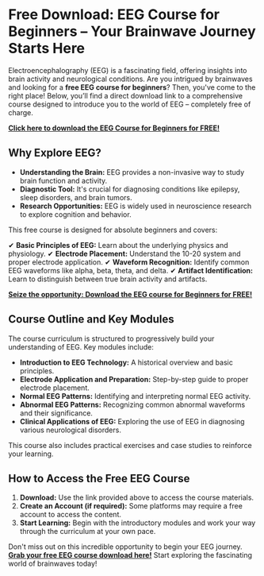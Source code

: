# Free Download: EEG Course for Beginners – Your Brainwave Journey Starts Here

Electroencephalography (EEG) is a fascinating field, offering insights into brain activity and neurological conditions. Are you intrigued by brainwaves and looking for a **free EEG course for beginners**? Then, you've come to the right place! Below, you’ll find a direct download link to a comprehensive course designed to introduce you to the world of EEG – completely free of charge.

[**Click here to download the EEG Course for Beginners for FREE!**](https://udemywork.com/eeg-course-for-beginners)

## Why Explore EEG?

*   **Understanding the Brain:** EEG provides a non-invasive way to study brain function and activity.
*   **Diagnostic Tool:** It's crucial for diagnosing conditions like epilepsy, sleep disorders, and brain tumors.
*   **Research Opportunities:** EEG is widely used in neuroscience research to explore cognition and behavior.

This free course is designed for absolute beginners and covers:

✔ **Basic Principles of EEG:** Learn about the underlying physics and physiology.
✔ **Electrode Placement:** Understand the 10-20 system and proper electrode application.
✔ **Waveform Recognition:** Identify common EEG waveforms like alpha, beta, theta, and delta.
✔ **Artifact Identification:** Learn to distinguish between true brain activity and artifacts.

[**Seize the opportunity: Download the EEG course for Beginners for FREE!**](https://udemywork.com/eeg-course-for-beginners)

## Course Outline and Key Modules

The course curriculum is structured to progressively build your understanding of EEG. Key modules include:

*   **Introduction to EEG Technology:** A historical overview and basic principles.
*   **Electrode Application and Preparation:** Step-by-step guide to proper electrode placement.
*   **Normal EEG Patterns:** Identifying and interpreting normal EEG activity.
*   **Abnormal EEG Patterns:** Recognizing common abnormal waveforms and their significance.
*   **Clinical Applications of EEG:** Exploring the use of EEG in diagnosing various neurological disorders.

This course also includes practical exercises and case studies to reinforce your learning.

## How to Access the Free EEG Course

1.  **Download:** Use the link provided above to access the course materials.
2.  **Create an Account (if required):** Some platforms may require a free account to access the content.
3.  **Start Learning:** Begin with the introductory modules and work your way through the curriculum at your own pace.

Don't miss out on this incredible opportunity to begin your EEG journey. **[Grab your free EEG course download here!](https://udemywork.com/eeg-course-for-beginners)** Start exploring the fascinating world of brainwaves today!
